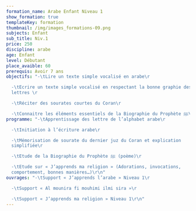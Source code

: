 ```yaml
---
formation_name: Arabe Enfant Niveau 1
show_formation: true
templateKey: formation
thumbnail: /img/images_formations-09.png
subjects: Enfant
sub_title: Niv.1
price: 250
discipline: arabe
age: Enfant
level: Débutant
place_avaible: 60
prerequis: Avoir 7 ans
objectifs: "-\tLire un texte simple vocalisé en arabe\r

  -\tEcrire un texte simple vocalisé en respectant la bonne graphie des
  lettres \r

  -\tRéciter des sourates courtes du Coran\r

  -\tConnaitre les éléments essentiels de la Biographie du Prophète ﷺ\r\n"
programme: "-\tApprentissage des lettre de l’alphabet arabe\r

  -\tInitiation à l’écriture arabe\r

  -\tMémorisation de sourate du dernier juz du Coran et explication
  simplifiée\r

  -\tEtude de la Biographie du Prophète ﷺ (poème)\r

  -\tEtude sur « J’apprends ma religion » (Adorations, invocations,
  comportement, bonnes manières…)\r\n"
ouvrages: "-\tSupport « J’apprends l’arabe » Niveau 1\r

  -\tSupport « Al mounira fi mouhimi ilmi sira »\r

  -\tSupport « J’apprends ma religion » Niveau 1\r\n"
---
```

